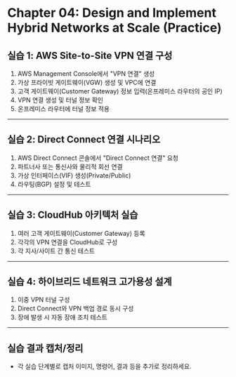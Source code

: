 # Chapter 04: Design and Implement Hybrid Networks at Scale (Practice)

## 실습 1: AWS Site-to-Site VPN 연결 구성

1. AWS Management Console에서 "VPN 연결" 생성
2. 가상 프라이빗 게이트웨이(VGW) 생성 및 VPC에 연결
3. 고객 게이트웨이(Customer Gateway) 정보 입력(온프레미스 라우터의 공인 IP)
4. VPN 연결 생성 및 터널 정보 확인
5. 온프레미스 라우터에 터널 정보 적용

---

## 실습 2: Direct Connect 연결 시나리오

1. AWS Direct Connect 콘솔에서 "Direct Connect 연결" 요청
2. 파트너사 또는 통신사와 물리적 회선 연결
3. 가상 인터페이스(VIF) 생성(Private/Public)
4. 라우팅(BGP) 설정 및 테스트

---

## 실습 3: CloudHub 아키텍처 실습

1. 여러 고객 게이트웨이(Customer Gateway) 등록
2. 각각의 VPN 연결을 CloudHub로 구성
3. 각 지사/사이트 간 통신 테스트

---

## 실습 4: 하이브리드 네트워크 고가용성 설계

1. 이중 VPN 터널 구성
2. Direct Connect와 VPN 백업 경로 동시 구성
3. 장애 발생 시 자동 장애 조치 테스트

---

## 실습 결과 캡처/정리

- 각 실습 단계별로 캡처 이미지, 명령어, 결과 등을 추가로 정리하세요.
